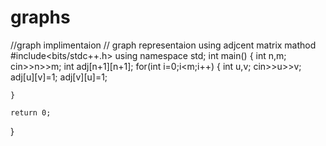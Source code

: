 # graphs
//graph  implimentaion
// graph representaion using adjcent matrix mathod 
#include<bits/stdc++.h>
using namespace std;
int main()
{
    int n,m;
    cin>>n>>m;
    int adj[n+1][n+1];
    for(int i=0;i<m;i++)
    {
        int u,v;
        cin>>u>>v;
        adj[u][v]=1;
        adj[v][u]=1;
        
    }

    return 0;

}
